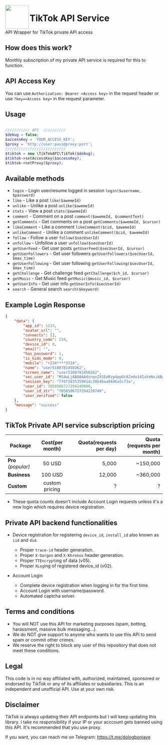 <img src="https://github.com/idammi/tiktok-api/blob/main/assets/tiktok.png" width=75 align=left> <h1>TikTok API Service</h1>
API Wrapper for TikTok private API access
<br>


## How does this work?
Monthly subscription of my private API service is required for this to function.


## API Access Key

You can use ```Authorization: Bearer <Access key>``` in the request header or use ```?key=<Access key>``` in the request parameter. 


## Usage
```php

/////////// API  //////////
$debug = false;
$accessKey = 'YOUR_ACCESS_KEY';
$proxy = 'http://user:pass@proxy:port';
///////////////////////////
$tiktok = new \TikTokAPI\TikTok($debug);
$tiktok->setAccessKey($accessKey);
$tiktok->setProxy($proxy);
```


## Available methods
- `login` - Login user/resume logged in session `login($username, $password)`
- `like` - Like a post `like($awemeId)`
- `unlike` - Unlike a post `unlike($awemeId)`
- `stats` - View a post `stats($awemeId)`
- `comment` - Comment on a post `comment($awemeId, $commentText)`
- `getComments` - Get comments on a post `getComments($awemeId, $cursor)`
- `likeComment` - Like a comment `likeComment($cid, $awemeId)`
- `unlikeComment` - Unlike a comment `unlikeComment($cid, $awemeId)`
- `follow` - Follow a user `follow($secUserId)`
- `unfollow` - Unfollow a user `unfollow($secUserId)`
- `getUserFeed` - Get user posts `getUserFeed($secUserId, $cursor)`
- `getUserFollowers` - Get user followers `getUserFollowers($secUserId, $max_time)`
- `getUserFollowing` - Get user following `getUserFollowing($secUserId, $max_time)`
- `getChallenge` - Get challenge feed `getChallenge($ch_id, $cursor)`
- `getMusic` - Get Music feed `getMusic($music_id, $cursor)`
- `getUserInfo` - Get user info `getUserInfo($secUserId)`
- `search` - General search `search($keyword)`

## Example Login Response
```json
{
    "data": {
        "app_id": 1233,
        "avatar_url": "",
        "connects": [],
        "country_code": 234,
        "device_id": 0,
        "email": "",
        "has_password": 1,
        "is_kids_mode": 0,
        "mobile": "+234****3724",
        "name": "user5180781450262",
        "screen_name": "user5180781450262",
        "sec_user_id": "MS4wLjABAAAAdsnqxZXSEeRzp4ppOc8Zndo14IaYeNxiABwTPfbGkxYCWr4OCzQF90JgJPC33jD6",
        "session_key": "7f6f103535941dc2054baa0446a5cf3a",
        "user_id": 7058506727294240000,
        "user_id_str": "7058506727294239749",
        "user_verified": false
    },
    "message": "success"
}
```

## TikTok Private API service subscription pricing

| Package | Cost(per month) | Quota(requests per day) | Quota (requests per month) |
| ------- | :---------------: | --------------: | -----------------: |
| **Pro** *(popular)* | 50 USD | 5,000 | ~150,000 |
| **Business** | 100 USD | 12,000 | ~360,000 |
| **Custom** | custom pricing | ? | ? |

- These quota counts doesn't include Account Login requests unless it's a new login which requires device registration.


## Private API backend functionalities

- Device registration for registering `device_id`, `install_id` also known as `iid` and `did`.
    - Proper `trace-id` header generation.
    - Proper `X-Gorgon` and `X-Khronos` header generation.
    - Proper `TTEncrypt`ing of data (v05).
    - Proper `XLog`ing of registered device_id (v02).

- Account Login
    - Complete device registration when logging in for the first time.
    - Account Login with username/password.
    - Automated captcha solver.


## Terms and conditions

- You will NOT use this API for marketing purposes (spam, botting, harassment, massive bulk messaging...).
- We do NOT give support to anyone who wants to use this API to send spam or commit other crimes.
- We reserve the right to block any user of this repository that does not meet these conditions.

## Legal

This code is in no way affiliated with, authorized, maintained, sponsored or endorsed by TikTok or any of its affiliates or subsidiaries. This is an independent and unofficial API. Use at your own risk.

##  Disclaimer
TikTok is always updating their API endpoints but I will keep updating this library. I take no responsibility if your IP or your acccount gets banned using this API. It's recommended that you use proxy.

If you want, you can reach me on Telegram: https://t.me/dologbonjaye
